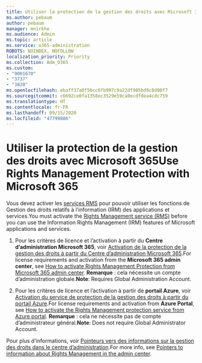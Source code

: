 ```yaml
---
title: Utiliser la protection de la gestion des droits avec Microsoft 365
ms.author: pebaum
author: pebaum
manager: mnirkhe
ms.audience: Admin
ms.topic: article
ms.service: o365-administration
ROBOTS: NOINDEX, NOFOLLOW
localization_priority: Priority
ms.collection: Adm_O365
ms.custom:
- "9001670"
- "3737"
- "3820"
ms.openlocfilehash: ebaff37a0f56cc6fb997c9a22df905bd9c8d00f7
ms.sourcegitcommit: c6692ce0fa1358ec3529e59ca0ecdfdea4cdc759
ms.translationtype: HT
ms.contentlocale: fr-FR
ms.lasthandoff: 09/15/2020
ms.locfileid: "47799886"
---
```

# <a name="use-rights-management-protection-with-microsoft-365"></a><span data-ttu-id="85da8-102">Utiliser la protection de la gestion des droits avec Microsoft 365</span><span class="sxs-lookup"><span data-stu-id="85da8-102">Use Rights Management Protection with Microsoft 365</span></span>

<span data-ttu-id="85da8-103">Vous devez activer les [services RMS](https://docs.microsoft.com/azure/information-protection/what-is-azure-rms) pour pouvoir utiliser les fonctions de Gestion des droits relatifs à l’information (IRM) des applications et services.</span><span class="sxs-lookup"><span data-stu-id="85da8-103">You must activate the [Rights Management service (RMS)](https://docs.microsoft.com/azure/information-protection/what-is-azure-rms) before you can use the Information Rights Management (IRM) features of Microsoft applications and services.</span></span>

1. <span data-ttu-id="85da8-104">Pour les critères de licence et l’activation à partir du **Centre d’administration Microsoft 365**, voir [Activation de la protection de la gestion des droits à partir du Centre d’administration Microsoft 365](https://docs.microsoft.com/azure/information-protection/activate-office365).</span><span class="sxs-lookup"><span data-stu-id="85da8-104">For license requirements and activation from the **Microsoft 365 admin center**, see [How to activate Rights Management Protection from Microsoft 365 admin center](https://docs.microsoft.com/azure/information-protection/activate-office365).</span></span> <span data-ttu-id="85da8-105">**Remarque** : cela nécessite un compte d’administration globale.</span><span class="sxs-lookup"><span data-stu-id="85da8-105">**Note**: Requires Global Administration Account.</span></span>

2. <span data-ttu-id="85da8-106">Pour les critères de licence et l’activation à partir de **portail Azure**, voir [Activation du service de protection de la gestion des droits à partir du portail Azure](https://docs.microsoft.com/azure/information-protection/activate-azure).</span><span class="sxs-lookup"><span data-stu-id="85da8-106">For license requirements and activation from **Azure Portal**, see [How to activate the Rights Management protection service from Azure portal](https://docs.microsoft.com/azure/information-protection/activate-azure).</span></span> <span data-ttu-id="85da8-107">**Remarque** : cela ne nécessite pas de compte d’administrateur général.</span><span class="sxs-lookup"><span data-stu-id="85da8-107">**Note**: Does not require Global Administrator Account.</span></span>

<span data-ttu-id="85da8-108">Pour plus d’informations, voir [Pointeurs vers des informations sur la gestion des droits dans le centre d’administration](https://docs.microsoft.com/office365/enterprise/activate-rms-in-office-365).</span><span class="sxs-lookup"><span data-stu-id="85da8-108">For more info, see [Pointers to information about Rights Management in the admin center](https://docs.microsoft.com/office365/enterprise/activate-rms-in-office-365).</span></span>

